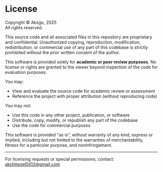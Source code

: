# License

Copyright © Aksgo, 2025  
All rights reserved.

This source code and all associated files in this repository are proprietary and confidential. Unauthorized copying, reproduction, modification, redistribution, or commercial use of any part of this codebase is strictly prohibited without the prior written consent of the author.

This software is provided solely for **academic or peer review purposes**. No license or rights are granted to the viewer beyond inspection of the code for evaluation purposes.

You may:
- View and evaluate the source code for academic review or assessment
- Reference the project with proper attribution (without reproducing code)

You may not:
- Use this code in any other project, publication, or software
- Distribute, copy, modify, or republish any part of the codebase
- Use the code for commercial purposes

This software is provided "as is", without warranty of any kind, express or implied, including but not limited to the warranties of merchantability, fitness for a particular purpose, and noninfringement.

---

For licensing requests or special permissions, contact: akshitgoel0412@gmail.com
